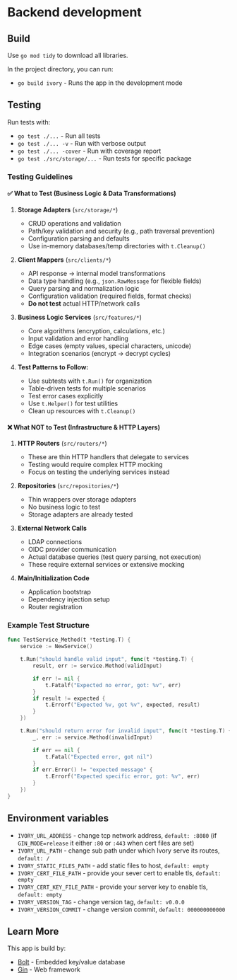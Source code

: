 # Backend development

## Build

Use `go mod tidy` to download all libraries.

In the project directory, you can run:

- `go build ivory` - Runs the app in the development mode

## Testing

Run tests with:
- `go test ./...` - Run all tests
- `go test ./... -v` - Run with verbose output
- `go test ./... -cover` - Run with coverage report
- `go test ./src/storage/...` - Run tests for specific package

### Testing Guidelines

#### ✅ What to Test (Business Logic & Data Transformations)

1. **Storage Adapters** (`src/storage/*`)
   - CRUD operations and validation
   - Path/key validation and security (e.g., path traversal prevention)
   - Configuration parsing and defaults
   - Use in-memory databases/temp directories with `t.Cleanup()`

2. **Client Mappers** (`src/clients/*`)
   - API response → internal model transformations
   - Data type handling (e.g., `json.RawMessage` for flexible fields)
   - Query parsing and normalization logic
   - Configuration validation (required fields, format checks)
   - **Do not test** actual HTTP/network calls

3. **Business Logic Services** (`src/features/*`)
   - Core algorithms (encryption, calculations, etc.)
   - Input validation and error handling
   - Edge cases (empty values, special characters, unicode)
   - Integration scenarios (encrypt → decrypt cycles)

4. **Test Patterns to Follow:**
   - Use subtests with `t.Run()` for organization
   - Table-driven tests for multiple scenarios
   - Test error cases explicitly
   - Use `t.Helper()` for test utilities
   - Clean up resources with `t.Cleanup()`

#### ❌ What NOT to Test (Infrastructure & HTTP Layers)

1. **HTTP Routers** (`src/routers/*`)
   - These are thin HTTP handlers that delegate to services
   - Testing would require complex HTTP mocking
   - Focus on testing the underlying services instead

2. **Repositories** (`src/repositories/*`)
   - Thin wrappers over storage adapters
   - No business logic to test
   - Storage adapters are already tested

3. **External Network Calls**
   - LDAP connections
   - OIDC provider communication
   - Actual database queries (test query parsing, not execution)
   - These require external services or extensive mocking

4. **Main/Initialization Code**
   - Application bootstrap
   - Dependency injection setup
   - Router registration

### Example Test Structure

```go
func TestService_Method(t *testing.T) {
    service := NewService()

    t.Run("should handle valid input", func(t *testing.T) {
        result, err := service.Method(validInput)

        if err != nil {
            t.Fatalf("Expected no error, got: %v", err)
        }
        if result != expected {
            t.Errorf("Expected %v, got %v", expected, result)
        }
    })

    t.Run("should return error for invalid input", func(t *testing.T) {
        _, err := service.Method(invalidInput)

        if err == nil {
            t.Fatal("Expected error, got nil")
        }
        if err.Error() != "expected message" {
            t.Errorf("Expected specific error, got: %v", err)
        }
    })
}
```

## Environment variables

- `IVORY_URL_ADDRESS` - change tcp network address, `default: :8080` (if `GIN_MODE=release` it either `:80` or `:443` when cert files are set)
- `IVORY_URL_PATH` - change sub path under which Ivory serve its routes, `default: /`
- `IVORY_STATIC_FILES_PATH` - add static files to host, `default: empty`
- `IVORY_CERT_FILE_PATH` - provide your sever cert to enable tls, `default: empty`
- `IVORY_CERT_KEY_FILE_PATH` - provide your server key to enable tls, `default: empty`
- `IVORY_VERSION_TAG` - change version tag, `default: v0.0.0`
- `IVORY_VERSION_COMMIT` - change version commit, `default: 000000000000`

## Learn More

This app is build by:

- [Bolt](https://github.com/boltdb/bolt) - Embedded key/value database
- [Gin](https://github.com/gin-gonic/gin) - Web framework

